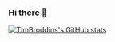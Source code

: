 ### Hi there 👋

[![TimBroddins's GitHub stats](https://github-readme-stats.vercel.app/api?username=timbroddin)](https://github.com/anuraghazra/github-readme-stats)
